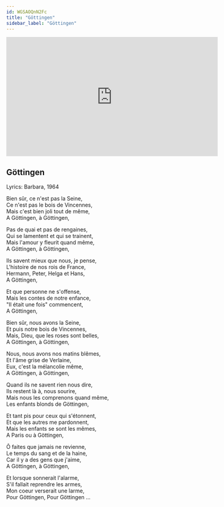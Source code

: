 ```yaml
---
id: WGSAOQnN2Fc
title: "Göttingen"
sidebar_label: "Göttingen"
---
```


<div class="video-float-container">
  <iframe
    width="560"
    height="315"
    src="https://www.youtube.com/embed/WGSAOQnN2Fc"
    title="YouTube video player"
    frameborder="0"
    allow="accelerometer; autoplay; clipboard-write; encrypted-media; gyroscope; picture-in-picture; web-share"
    referrerpolicy="strict-origin-when-cross-origin"
    allowfullscreen
  ></iframe>
</div>

## Göttingen

Lyrics: Barbara, 1964

Bien sûr, ce n'est pas la Seine,   
Ce n'est pas le bois de Vincennes,   
Mais c'est bien joli tout de même,   
A Göttingen, à Göttingen,

Pas de quai et pas de rengaines,   
Qui se lamentent et qui se trainent,   
Mais l'amour y fleurit quand même,   
A Göttingen, à Göttingen,

Ils savent mieux que nous, je pense,   
L'histoire de nos rois de France,   
Hermann, Peter, Helga et Hans,   
A Göttingen,

Et que personne ne s'offense,   
Mais les contes de notre enfance,   
"Il était une fois" commencent,   
A Göttingen,

Bien sûr, nous avons la Seine,   
Et puis notre bois de Vincennes,   
Mais, Dieu, que les roses sont belles,   
A Göttingen, à Göttingen,

Nous, nous avons nos matins blêmes,   
Et l'âme grise de Verlaine,   
Eux, c'est la mélancolie même,   
A Göttingen, à Göttingen,

Quand ils ne savent rien nous dire,   
Ils restent là à, nous sourire,   
Mais nous les comprenons quand même,   
Les enfants blonds de Göttingen,

Et tant pis pour ceux qui s'étonnent,   
Et que les autres me pardonnent,   
Mais les enfants se sont les mêmes,   
A Paris ou à Göttingen,

Ô faites que jamais ne revienne,   
Le temps du sang et de la haine,   
Car il y a des gens que j'aime,   
A Göttingen, à Göttingen,

Et lorsque sonnerait l'alarme,   
S'il fallait reprendre les armes,   
Mon coeur verserait une larme,   
Pour Göttingen, Pour Göttingen ...
